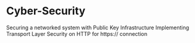 # Cyber-Security
Securing a networked system with Public Key Infrastructure Implementing Transport Layer Security on HTTP for https:// connection
